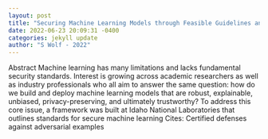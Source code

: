 ```yaml
--- 
layout: post 
title: "Securing Machine Learning Models through Feasible Guidelines and Metric-Based Boundaries" 
date: 2022-06-23 20:09:31 -0400 
categories: jekyll update 
author: "S Wolf - 2022" 
--- 
```

Abstract Machine learning has many limitations and lacks fundamental security standards. Interest is growing across academic researchers as well as industry professionals who all aim to answer the same question: how do we build and deploy machine learning models that are robust, explainable, unbiased, privacy-preserving, and ultimately trustworthy? To address this core issue, a framework was built at Idaho National Laboratories that outlines standards for secure machine learning Cites: Certified defenses against adversarial examples